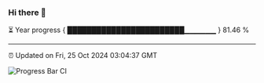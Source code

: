 ### Hi there 👋

⏳ Year progress { ████████████████████████▁▁▁▁▁▁ } 81.46 %

---

⏰ Updated on Fri, 25 Oct 2024 03:04:37 GMT

![Progress Bar CI](https://github.com/IshwaranRudhara/GIT-ACTION/workflows/Progress%20Bar%20CI/badge.svg)
